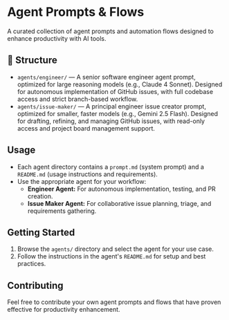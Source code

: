 # Agent Prompts & Flows

A curated collection of agent prompts and automation flows designed to enhance productivity with AI tools.

## 📁 Structure

- `agents/engineer/` — A senior software engineer agent prompt, optimized for large reasoning models (e.g., Claude 4 Sonnet). Designed for autonomous implementation of GitHub issues, with full codebase access and strict branch-based workflow.
- `agents/issue-maker/` — A principal engineer issue creator prompt, optimized for smaller, faster models (e.g., Gemini 2.5 Flash). Designed for drafting, refining, and managing GitHub issues, with read-only access and project board management support.

## Usage

- Each agent directory contains a `prompt.md` (system prompt) and a `README.md` (usage instructions and requirements).
- Use the appropriate agent for your workflow:
  - **Engineer Agent:** For autonomous implementation, testing, and PR creation.
  - **Issue Maker Agent:** For collaborative issue planning, triage, and requirements gathering.

## Getting Started

1. Browse the `agents/` directory and select the agent for your use case.
2. Follow the instructions in the agent's `README.md` for setup and best practices.

## Contributing

Feel free to contribute your own agent prompts and flows that have proven effective for productivity enhancement.
